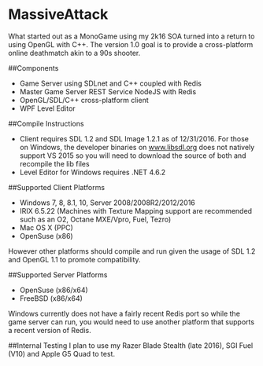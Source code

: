 # MassiveAttack

What started out as a MonoGame using my 2k16 SOA turned into a return to using OpenGL with C++.  The version 1.0 goal is to provide a cross-platform online deathmatch akin to a 90s shooter.

##Components
- Game Server using SDLnet and C++ coupled with Redis
- Master Game Server REST Service NodeJS with Redis
- OpenGL/SDL/C++ cross-platform client
- WPF Level Editor

##Compile Instructions
- Client requires SDL 1.2 and SDL Image 1.2.1 as of 12/31/2016. For those on Windows, the developer binaries on www.libsdl.org does not natively support VS 2015 so you will need to download the source of both and recompile the lib files
- Level Editor for Windows requires .NET 4.6.2

##Supported Client Platforms
- Windows 7, 8, 8.1, 10, Server 2008/2008R2/2012/2016
- IRIX 6.5.22 (Machines with Texture Mapping support are recommended such as an O2, Octane MXE/Vpro, Fuel, Tezro)
- Mac OS X (PPC)
- OpenSuse (x86)

However other platforms should compile and run given the usage of SDL 1.2 and OpenGL 1.1 to promote compatibility.

##Supported Server Platforms
- OpenSuse (x86/x64)
- FreeBSD (x86/x64)

Windows currently does not have a fairly recent Redis port so while the game server can run, you would need to use another platform that supports a recent version of Redis.

##Internal Testing
I plan to use my Razer Blade Stealth (late 2016), SGI Fuel (V10) and Apple G5 Quad to test.
